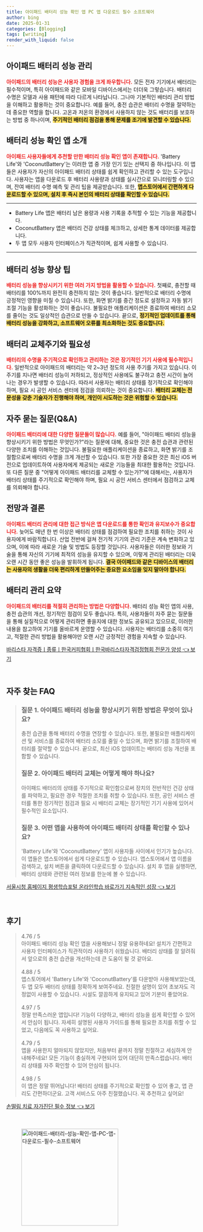 ```yaml
---
title: 아이패드 배터리 성능 확인 앱 PC 앱 다운로드 필수 소프트웨어
author: bing
date: 2025-01-31
categories: [Blogging]
tags: [writing]
render_with_liquid: false
---
```



<h2 id='아이패드 배터리 성능 관리'>아이패드 배터리 성능 관리</h2>

<p><b><span style="color: #ee2323;">아이패드의 배터리 성능은 사용자 경험을 크게 좌우합니다.</span></b> 모든 전자 기기에서 배터리는 필수적이며, 특히 아이패드와 같은 모바일 디바이스에서는 더더욱 그렇습니다. 배터리 수명은 모델과 사용 패턴에 따라 다르게 나타납니다. 그나마 기본적인 배터리 관리 방법을 이해하고 활용하는 것이 중요합니다. 예를 들어, 충전 습관은 배터리 수명을 절약하는 데 중요한 역할을 합니다. 고온과 저온의 환경에서 사용하지 않는 것도 배터리를 보호하는 방법 중 하나이며, <b><span style="background-color: #ffe066;">주기적인 배터리 점검을 통해 문제를 조기에 발견할 수 있습니다.</span></b></p>

<h2 id='배터리 성능 확인 앱 소개'>배터리 성능 확인 앱 소개</h2>

<p><b><span style="color: #ee2323;">아이패드 사용자들에게 추천할 만한 배터리 성능 확인 앱이 존재합니다.</span></b> 'Battery Life'와 'CoconutBattery'는 이러한 앱 중 가장 인기 있는 선택지 중 하나입니다. 이 앱들은 사용자가 자신의 아이패드 배터리 상태를 쉽게 확인하고 관리할 수 있는 도구입니다. 사용자는 앱을 다운로드 후 배터리 사용량과 상태를 실시간으로 모니터링할 수 있으며, 잔여 배터리 수명 예측 및 관리 팁을 제공받습니다. 또한, <b><span style="background-color: #ffe066;">앱스토어에서 간편하게 다운로드할 수 있으며, 설치 후 즉시 본인의 배터리 상태를 확인할 수 있습니다.</span></b></p>

<hr />

<ul>
    <li>Battery Life 앱은 배터리 남은 용량과 사용 기록을 추적할 수 있는 기능을 제공합니다.</li>
    <li>CoconutBattery 앱은 배터리 건강 상태를 체크하고, 상세한 통계 데이터를 제공합니다.</li>
    <li>두 앱 모두 사용자 인터페이스가 직관적이며, 쉽게 사용할 수 있습니다.</li>
</ul>

<hr />

<h2 id='배터리 성능 향상 팁'>배터리 성능 향상 팁</h2>

<p><b><span style="color: #ee2323;">배터리 성능을 향상시키기 위한 여러 가지 방법을 활용할 수 있습니다.</span></b> 첫째로, 충전할 때 배터리를 100%까지 완전히 충전하지 않는 것이 좋습니다. 일반적으로 배터리 수명에 긍정적인 영향을 미칠 수 있습니다. 또한, 화면 밝기를 중간 정도로 설정하고 자동 밝기 조절 기능을 활성화하는 것이 좋습니다. 불필요한 애플리케이션은 종료하여 배터리 소모를 줄이는 것도 일상적인 습관으로 만들 수 있습니다. 끝으로, <b><span style="background-color: #ffe066;">정기적인 업데이트를 통해 배터리 성능을 강화하고, 소프트웨어 오류를 최소화하는 것도 중요합니다.</span></b></p>

<h2 id='배터리 교체주기와 필요성'>배터리 교체주기와 필요성</h2>

<p><b><span style="color: #ee2323;">배터리의 수명을 주기적으로 확인하고 관리하는 것은 장기적인 기기 사용에 필수적입니다.</span></b> 일반적으로 아이패드의 배터리는 약 2~3년 정도의 사용 주기를 가지고 있습니다. 이 주기를 지나면 배터리 성능이 저하되고, 정상적인 사용에도 불구하고 충전 시간이 늘어나는 경우가 발생할 수 있습니다. 따라서 사용자는 배터리 상태를 정기적으로 확인해야 하며, 필요 시 공인 서비스 센터에 점검을 의뢰하는 것이 중요합니다. <b><span style="background-color: #ffe066;">배터리 교체는 전문성을 갖춘 기술자가 진행해야 하며, 개인이 시도하는 것은 위험할 수 있습니다.</span></b></p>

<h2 id='자주 묻는 질문(Q&A)'>자주 묻는 질문(Q&A)</h2>

<p><b><span style="color: #ee2323;">아이패드 배터리에 대한 다양한 질문들이 많습니다.</span></b> 예를 들어, "아이패드 배터리 성능을 향상시키기 위한 방법은 무엇인가?"라는 질문에 대해, 중요한 것은 충전 습관과 관련된 다양한 조치를 이해하는 것입니다. 불필요한 애플리케이션을 종료하고, 화면 밝기를 조절함으로써 배터리 수명을 크게 개선할 수 있습니다. 또한 가장 중요한 것은 최신 iOS 버전으로 업데이트하여 사용자에게 제공되는 새로운 기능들을 최대한 활용하는 것입니다. 또 다른 질문 중 "어떻게 아이패드 배터리를 교체할 수 있는가?"에 대해서는, 사용자가 배터리 상태를 주기적으로 확인해야 하며, 필요 시 공인 서비스 센터에서 점검하고 교체를 의뢰해야 합니다.</p>

<h2 id='전망와 결론'>전망과 결론</h2>

<p><b><span style="color: #ee2323;">아이패드 배터리 관리에 대한 접근 방식은 앱 다운로드를 통한 확인과 유지보수가 중요합니다.</span></b> 늦어도 매년 한 번 이상은 배터리 상태를 점검하여 필요한 조치를 취하는 것이 사용자에게 바람직합니다. 산업 전반에 걸쳐 전기적 기기의 관리 기준은 계속 변화하고 있으며, 이에 따라 새로운 기술 및 방법도 등장할 것입니다. 사용자들은 이러한 정보와 기술을 통해 자신의 기기에 최적의 성능을 유지할 수 있으며, 이렇게 관리된 배터리는 더욱 오랜 시간 동안 좋은 성능을 발휘하게 됩니다. <b><span style="background-color: #ffe066;">결국 아이패드와 같은 디바이스의 배터리는 사용자의 생활을 더욱 편리하게 만들어주는 중요한 요소임을 잊지 말아야 합니다.</span></b></p>

<h2 id='배터리 관리 요약'>배터리 관리 요약</h2>

<p><b><span style="color: #ee2323;">아이패드의 배터리를 적절히 관리하는 방법은 다양합니다.</span></b> 배터리 성능 확인 앱의 사용, 충전 습관의 개선, 정기적인 점검이 모두 좋습니다. 특히, 사용자들이 자주 묻는 질문들을 통해 실질적으로 어떻게 관리하면 좋을지에 대한 정보도 공유되고 있으므로, 이러한 내용을 참고하여 기기를 올바르게 운영할 수 있습니다. 사용자는 배터리를 소중히 여기고, 적절한 관리 방법을 활용해야만 오랜 시간 긍정적인 경험을 지속할 수 있습니다.</p>


<p><a class="click-button" title="바리스타 자격증ㅣ종류ㅣ한국커피협회ㅣ한국바리스타자격검정협회 전문가 양성" href="https://adkhouse.github.io/posts/%EB%B0%94%EB%A6%AC%EC%8A%A4%ED%83%80-%EC%9E%90%EA%B2%A9%EC%A6%9D%E3%85%A3%EC%A2%85%EB%A5%98%E3%85%A3%ED%95%9C%EA%B5%AD%EC%BB%A4%ED%94%BC%ED%98%91%ED%9A%8C%E3%85%A3%ED%95%9C%EA%B5%AD%EB%B0%94%EB%A6%AC%EC%8A%A4%ED%83%80%EC%9E%90%EA%B2%A9%EA%B2%80%EC%A0%95%ED%98%91%ED%9A%8C-%EC%A0%84%EB%AC%B8%EA%B0%80-%EC%96%91%EC%84%B1/" rel="dofollow">바리스타 자격증ㅣ종류ㅣ한국커피협회ㅣ한국바리스타자격검정협회 전문가 양성 👈 보기</a></p><br>
<h2 id='자주_찾는_FAQ'>자주 찾는 FAQ</h2>
<div itemscope="" itemtype="https://schema.org/FAQPage"> 
<blockquote> 
<div itemscope="" itemprop="mainEntity" itemtype="https://schema.org/Question"> 
<h3 itemprop="name">질문 1. 아이패드 배터리 성능을 향상시키기 위한 방법은 무엇이 있나요?</h3> 
<div itemscope="" itemprop="acceptedAnswer" itemtype="https://schema.org/Answer"> 
<span itemprop="text"> 
<p>충전 습관을 통해 배터리 수명을 연장할 수 있습니다. 또한, 불필요한 애플리케이션 및 서비스를 종료하여 배터리 소모를 줄일 수 있으며, 화면 밝기를 조절하여 배터리를 절약할 수 있습니다. 끝으로, 최신 iOS 업데이트는 배터리 성능 개선을 포함할 수 있습니다.</p> 
</span> 
</div> 
</div> 

<div itemscope="" itemprop="mainEntity" itemtype="https://schema.org/Question"> 
<h3 itemprop="name">질문 2. 아이패드 배터리 교체는 어떻게 해야 하나요?</h3> 
<div itemscope="" itemprop="acceptedAnswer" itemtype="https://schema.org/Answer"> 
<span itemprop="text"> 
<p>아이패드 배터리의 상태를 주기적으로 확인함으로써 장치의 전반적인 건강 상태를 파악하고, 필요한 경우 적절한 조치를 취할 수 있습니다. 또한, 공인 서비스 센터를 통한 정기적인 점검과 필요 시 배터리 교체는 장기적인 기기 사용에 있어서 필수적인 요소입니다.</p> 
</span> 
</div> 
</div> 

<div itemscope="" itemprop="mainEntity" itemtype="https://schema.org/Question"> 
<h3 itemprop="name">질문 3. 어떤 앱을 사용하여 아이패드 배터리 상태를 확인할 수 있나요?</h3> 
<div itemscope="" itemprop="acceptedAnswer" itemtype="https://schema.org/Answer"> 
<span itemprop="text"> 
<p>'Battery Life'와 'CoconutBattery' 앱이 사용자들 사이에서 인기가 높습니다. 이 앱들은 앱스토어에서 쉽게 다운로드할 수 있습니다. 앱스토어에서 앱 이름을 검색하고, 설치 버튼을 클릭하여 다운로드할 수 있습니다. 설치 후 앱을 실행하면, 배터리 상태와 관련된 여러 정보를 한눈에 볼 수 있습니다.</p> 
</span> 
</div> 
</div> 
</blockquote> 
</div>
<p><a class="click-button" title="서울시청 홈페이지 평생학습포털 온라인학습 바로가기 지속적인 성장" href="https://adkhouse.github.io/posts/%EC%84%9C%EC%9A%B8%EC%8B%9C%EC%B2%AD-%ED%99%88%ED%8E%98%EC%9D%B4%EC%A7%80-%ED%8F%89%EC%83%9D%ED%95%99%EC%8A%B5%ED%8F%AC%ED%84%B8-%EC%98%A8%EB%9D%BC%EC%9D%B8%ED%95%99%EC%8A%B5-%EB%B0%94%EB%A1%9C%EA%B0%80%EA%B8%B0-%EC%A7%80%EC%86%8D%EC%A0%81%EC%9D%B8-%EC%84%B1%EC%9E%A5/" rel="dofollow">서울시청 홈페이지 평생학습포털 온라인학습 바로가기 지속적인 성장 👈 보기</a></p><br>
<h2 id='후기'>후기</h2>
<div itemscope itemtype="https://schema.org/Product">
  <blockquote>
  <div itemprop="review" itemscope itemtype="https://schema.org/Review">
      <div itemprop="reviewRating" itemscope itemtype="https://schema.org/Rating"> <span itemprop="ratingValue">4.76</span> / <span itemprop="bestRating">5</span> </div>
      <span itemprop="reviewBody">아이패드 배터리 성능 확인 앱을 사용해보니 정말 유용하네요! 설치가 간편하고 사용자 인터페이스가 직관적이라 사용하기 쉬웠습니다. 배터리 상태를 잘 알려줘서 앞으로의 충전 습관을 개선하는데 큰 도움이 될 것 같아요.</span>
  </div>
  <br>
  <div itemprop="review" itemscope itemtype="https://schema.org/Review">
      <div itemprop="reviewRating" itemscope itemtype="https://schema.org/Rating"> <span itemprop="ratingValue">4.88</span> / <span itemprop="bestRating">5</span> </div>
      <span itemprop="reviewBody">앱스토어에서 'Battery Life'와 'CoconutBattery'를 다운받아 사용해보았는데, 두 앱 모두 배터리 상태를 정확하게 보여주네요. 친절한 설명이 있어 초보자도 걱정없이 사용할 수 있습니다. 시설도 깔끔하게 유지되고 있어 기분이 좋았어요.</span>
  </div>
  <br>
  <div itemprop="review" itemscope itemtype="https://schema.org/Review">
      <div itemprop="reviewRating" itemscope itemtype="https://schema.org/Rating"> <span itemprop="ratingValue">4.97</span> / <span itemprop="bestRating">5</span> </div>
      <span itemprop="reviewBody">정말 만족스러운 앱입니다! 기능이 다양하고, 배터리 성능을 쉽게 확인할 수 있어서 안심이 됩니다. 자세히 설명된 사용자 가이드를 통해 필요한 조치를 취할 수 있었고, 다음에도 꼭 사용하고 싶어요.</span>
  </div>
  <br>
  <div itemprop="review" itemscope itemtype="https://schema.org/Review">
      <div itemprop="reviewRating" itemscope itemtype="https://schema.org/Rating"> <span itemprop="ratingValue">4.79</span> / <span itemprop="bestRating">5</span> </div>
      <span itemprop="reviewBody">앱을 사용한지 얼마되지 않았지만, 처음부터 끝까지 정말 친절하고 세심하게 안내해주네요! 모든 기능이 충실하게 구현되어 있어 대단히 만족스럽습니다. 배터리 상태를 자주 확인할 수 있어 안심이 됩니다.</span>
  </div>
  <br>
  <div itemprop="review" itemscope itemtype="https://schema.org/Review">
      <div itemprop="reviewRating" itemscope itemtype="https://schema.org/Rating"> <span itemprop="ratingValue">4.98</span> / <span itemprop="bestRating">5</span> </div>
      <span itemprop="reviewBody">이 앱은 정말 뛰어납니다! 배터리 상태를 주기적으로 확인할 수 있어 좋고, 앱 관리도 간편하더군요. 고객 서비스도 아주 친절했습니다. 꼭 추천하고 싶어요!</span>
  </div>
  </blockquote>
</div>
<p><a class="click-button" title="손떨림 치료 자가진단 필수 정보" href="https://adkhouse.github.io/posts/%EC%86%90%EB%96%A8%EB%A6%BC-%EC%B9%98%EB%A3%8C-%EC%9E%90%EA%B0%80%EC%A7%84%EB%8B%A8-%ED%95%84%EC%88%98-%EC%A0%95%EB%B3%B4/" rel="dofollow">손떨림 치료 자가진단 필수 정보 👈 보기</a></p><br>
<figure class="image"><img src="https://adkhouse.github.io/assets/img/thumbnail/아이패드-배터리-성능-확인-앱-PC-앱-다운로드-필수-소프트웨어.webp" alt="아이패드-배터리-성능-확인-앱-PC-앱-다운로드-필수-소프트웨어" width="256" height="256"></figure>